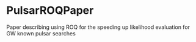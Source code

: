 # PulsarROQPaper
Paper describing using ROQ for the speeding up likelihood evaluation for GW known pulsar searches

